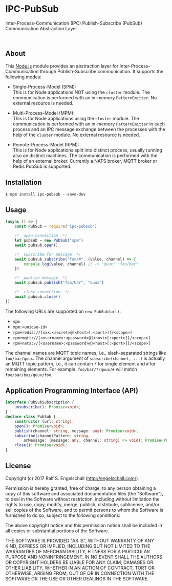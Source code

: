 
IPC-PubSub
==========

Inter-Process-Communication (IPC) Publish-Subscribe (PubSub) Communication Abstraction Layer

<p/>
<img src="https://nodei.co/npm/ipc-pubsub.png?downloads=true&stars=true" alt=""/>

<p/>
<img src="https://david-dm.org/rse/ipc-pubsub.png" alt=""/>

About
-----

This [Node.js](https://nodejs.org) module provides an abstraction layer
for Inter-Process-Communication through Publish-Subscribe communication. It
supports the following modes:

- Single-Process-Model (SPM):<br/>
  This is for Node applications NOT using the `cluster` module.
  The communication is performed with an in-memory `PatternEmitter`.
  No external resource is needed.

- Multi-Process-Model (MPM):<br/>
  This is for Node applications using the `cluster` module.
  The communication is performed with an in-memory `PatternEmitter`
  in each process and an IPC message exchange between the processes
  with the help of the `cluster` module. No external resource is needed.

- Remote-Process-Model (RPM):<br/>
  This is for Node applications split into distinct process, usually
  running also on distinct machines.
  The communication is performed with the help of an external broker.
  Currently a NATS broker, MQTT broker or Redis PubSub is supported.

Installation
------------

```shell
$ npm install ipc-pubsub --save-dev
```

Usage
-----

```js
(async () => {
    const PubSub = require("ipc-pubsub")

    /*  open connection  */
    let pubsub = new PubSub("spm")
    await pubsub.open()

    /*  subscribe for message  */
    await pubsub.subscribe("foo/#", (value, channel) => {
        console.log(value, channel) // -> "quux" "foo/bar"
    })

    /*  publish message  */
    await pubsub.publish("foo/bar", "quux")

    /*  close connection  */
    await pubsub.close()
})
```

The following URLs are supported on `new PubSub(url)`:

- `spm`
- `mpm:<unique-id>`
- `rpm+redis://[xxx:<secret>@]<host>[:<port>][/<scope>]`
- `rpm+mqtt://[<username>:<password>@]<host>[:<port>][/<scope>]`
- `rpm+nats://[<username>:<password>@]<host>[:<port>][/<scope>]`

The channel names are MQTT topic names, i.e., slash-separated strings
like `foo/bar/quux`. The channel argument of `subscribe(channel, ...)`
is actually an MQTT topic pattern, i.e., it can contain `*` for single
element and `#` for remaining elements. For example: `foo/bar/*/quux/#`
will match `foo/bar/baz/quux/foo`.

Application Programming Interface (API)
---------------------------------------

```ts
interface PubSubSubscription {
    unsubscribe(): Promise<void>;
}
declare class PubSub {
    constructor (url: string);
    open(): Promise<void>;
    publish(channel: string, message: any): Promise<void>;
    subscribe(channelPattern: string,
        onMessage: (message: any, channel: string) => void): Promise<PubSubSubscription>;
    close(): Promise<void>;
}
```

License
-------

Copyright (c) 2017 Ralf S. Engelschall (http://engelschall.com/)

Permission is hereby granted, free of charge, to any person obtaining
a copy of this software and associated documentation files (the
"Software"), to deal in the Software without restriction, including
without limitation the rights to use, copy, modify, merge, publish,
distribute, sublicense, and/or sell copies of the Software, and to
permit persons to whom the Software is furnished to do so, subject to
the following conditions:

The above copyright notice and this permission notice shall be included
in all copies or substantial portions of the Software.

THE SOFTWARE IS PROVIDED "AS IS", WITHOUT WARRANTY OF ANY KIND,
EXPRESS OR IMPLIED, INCLUDING BUT NOT LIMITED TO THE WARRANTIES OF
MERCHANTABILITY, FITNESS FOR A PARTICULAR PURPOSE AND NONINFRINGEMENT.
IN NO EVENT SHALL THE AUTHORS OR COPYRIGHT HOLDERS BE LIABLE FOR ANY
CLAIM, DAMAGES OR OTHER LIABILITY, WHETHER IN AN ACTION OF CONTRACT,
TORT OR OTHERWISE, ARISING FROM, OUT OF OR IN CONNECTION WITH THE
SOFTWARE OR THE USE OR OTHER DEALINGS IN THE SOFTWARE.

